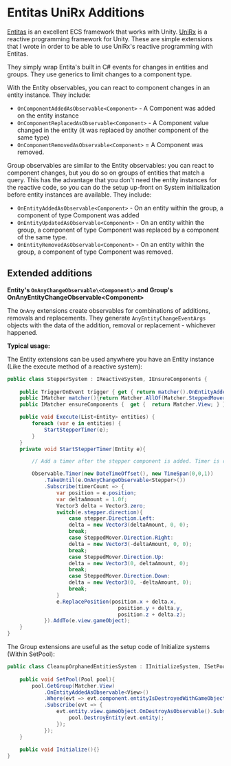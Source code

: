 # Entitas UniRx Additions

[Entitas](https://github.com/neuecc/UniRx) is an excellent ECS framework that works with Unity. [UniRx](https://github.com/neuecc/UniRx) is a reactive programming framework for Unity. These are simple extensions that I wrote in order to be able to use UniRx's reactive programming with Entitas.  

They simply wrap Entita's built in C# events for changes in entities and groups. They use generics to limit changes to a component type.

With the Entity observables, you can react to component changes in an entity instance. They include:

 - `OnComponentAddedAsObservable<Component>` - A Component was added on the entity instance
 - `OnComponentReplacedAsObservable<Component>` - A Component value changed in the entity (it was replaced by another component of the same type)
 - `OnComponentRemovedAsObservable<Component>` = A Component was removed.

Group observables are similar to the Entity observables: you can react to component changes, but you do so on groups of entities that match a query.  This has the advantage that you don't need the entity instances for the reactive code, so you can do the setup up-front on System initialization before entity instances are available. They include:

 - `OnEntityAddedAsObservable<Component>` - On an entity within the group, a component of type Component was added
 - `OnEntityUpdatedAsObservable<Component>` - On an entity within the group, a component of type Component was replaced by a component of the same type.
 - `OnEntityRemovedAsObservable<Component>` - On an entity within the group, a component of type Component was removed.

## Extended additions

**Entity's `OnAnyChangeObservable\<Component\>` and Group's OnAnyEntityChangeObservable\<Component\>**

The `OnAny` extensions create observables for combinations of additions, removals and replacements. They generate `AnyEntityChangeEventArgs` objects with the data of the addition, removal or replacement - whichever happened.

**Typical usage:**

The Entity extensions can be used anywhere you have an Entity instance (Like the execute method of a reactive system):
 
```csharp
public class StepperSystem : IReactiveSystem, IEnsureComponents {
    
    public TriggerOnEvent trigger { get { return matcher().OnEntityAdded();  }}
    public IMatcher matcher(){return Matcher.AllOf(Matcher.SteppedMover);}
    public IMatcher ensureComponents {  get {  return Matcher.View; } }

    public void Execute(List<Entity> entities) {	
        foreach (var e in entities) {
            StartStepperTimer(e);
        }
    }
    private void StartStepperTimer(Entity e){

        // Add a timer after the stepper component is added. Timer is removed whenever the component is removed or replaced by another one.

        Observable.Timer(new DateTimeOffset(), new TimeSpan(0,0,1))
            .TakeUntil(e.OnAnyChangeObservable<Stepper>())
            .Subscribe(timerCount => {
                var position = e.position;
                var deltaAmount = 1.0f;
                Vector3 delta = Vector3.zero;
                switch(e.stepper.direction){
                    case stepper.Direction.Left:
                    delta = new Vector3(deltaAmount, 0, 0);
                    break;
                    case SteppedMover.Direction.Right:
                    delta = new Vector3(-deltaAmount, 0, 0);
                    break;
                    case SteppedMover.Direction.Up:
                    delta = new Vector3(0, deltaAmount, 0);
                    break;
                    case SteppedMover.Direction.Down:
                    delta = new Vector3(0, -deltaAmount, 0);
                    break;
                }
                e.ReplacePosition(position.x + delta.x, 
                                    position.y + delta.y, 
                                    position.z + delta.z);                                    
            }).AddTo(e.view.gameObject);
    }
}
```

The Group extensions are useful as the setup code of Initialize systems (Within SetPool):

```csharp
public class CleanupOrphanedEntitiesSystem : IInitializeSystem, ISetPool {
    
    public void SetPool(Pool pool){
        pool.GetGroup(Matcher.View)
            .OnEntityAddedAsObservable<View>()
            .Where(evt => evt.component.entityIsDestroyedWithGameObject)
            .Subscribe(evt => {	
                evt.entity.view.gameObject.OnDestroyAsObservable().Subscribe(_ => {
                    pool.DestroyEntity(evt.entity);
                });
            });
    }
    
    public void Initialize(){}
}
```
